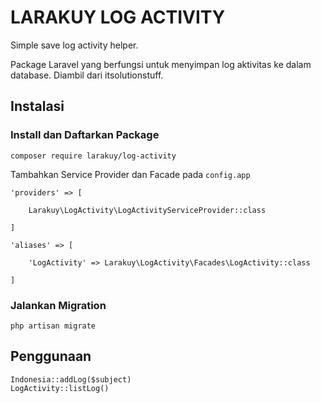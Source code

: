 # LARAKUY LOG ACTIVITY
Simple save log activity helper.

Package Laravel yang berfungsi untuk menyimpan log aktivitas ke dalam database.
Diambil dari itsolutionstuff.

## Instalasi

### Install dan Daftarkan Package
`composer require larakuy/log-activity`

Tambahkan Service Provider dan Facade pada `config.app`

```
'providers' => [

    Larakuy\LogActivity\LogActivityServiceProvider::class

]
```

```
'aliases' => [

    'LogActivity' => Larakuy\LogActivity\Facades\LogActivity::class

]
```

### Jalankan Migration
```
php artisan migrate
```
## Penggunaan
`Indonesia::addLog($subject)`  
`LogActivity::listLog()` 
